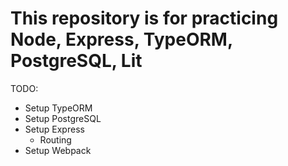 # This repository is for practicing Node, Express, TypeORM, PostgreSQL, Lit

TODO:
- Setup TypeORM
- Setup PostgreSQL
- Setup Express
    - Routing
- Setup Webpack